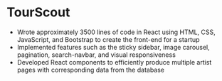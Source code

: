 # TourScout

* Wrote approximately 3500 lines of code in React using HTML, CSS, JavaScript, and Bootstrap to create the front-end for a startup
* Implemented features such as the sticky sidebar, image carousel, pagination, search-navbar, and visual responsiveness
* Developed React components to efficiently produce multiple artist pages with corresponding data from the database
